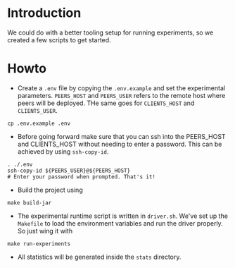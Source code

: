 # Introduction
We could do with a better tooling setup for running experiments, so we created a few scripts to get started.

# Howto
* Create a `.env` file by copying the `.env.example` and set the experimental parameters. `PEERS_HOST` and `PEERS_USER` refers to the remote host where peers will be deployed. THe same goes for `CLIENTS_HOST` and `CLIENTS_USER`.
```
cp .env.example .env
```
* Before going forward make sure that you can ssh into the PEERS_HOST and CLIENTS_HOST without needing to enter a password. This can be achieved by using `ssh-copy-id`. 
```
. ./.env
ssh-copy-id ${PEERS_USER}@${PEERS_HOST}
# Enter your password when prompted. That's it!
```
* Build the project using
```
make build-jar
```
* The experimental runtime script is written in `driver.sh`. We've set up the `Makefile` to load the environment variables and run the driver properly. So just wing it with
```
make run-experiments
```
* All statistics will be generated inside the `stats` directory.